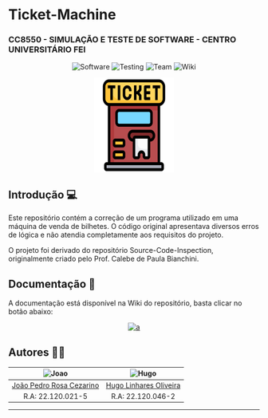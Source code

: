# Ticket-Machine

### CC8550 - SIMULAÇÃO E TESTE DE SOFTWARE  - CENTRO UNIVERSITÁRIO FEI

<p align="center">
  <img alt="Software" src="https://img.shields.io/badge/Software-orange?style=for-the-badge&logo=software&logoColor=white"/>
  <img alt="Testing" src="https://img.shields.io/badge/-Testing-red?style=for-the-badge"/>
  <img alt="Team" src="https://img.shields.io/badge/-Team-green?style=for-the-badge"/>
  <img alt="Wiki" src="https://img.shields.io/badge/-Wiki-blue?style=for-the-badge"/>
</p>

<p align="center">
  <img alt="Logo" align="center" src ="https://github.com/hugolinhareso/ticket-machine/blob/master/resources/docs/images/ticket-machine.png" width="160" height="190"></img>
<p>

<!-- INTRODUCAO -->
## Introdução 💻
  
Este repositório contém a correção de um programa utilizado em uma máquina de venda de bilhetes. O código original apresentava diversos erros de lógica e não atendia completamente aos requisitos do projeto.

O projeto foi derivado do repositório Source-Code-Inspection, originalmente criado pelo Prof. Calebe de Paula Bianchini.

  
<!-- DOCUMENTACAO -->
## Documentação 📖
  
A documentação está disponível na Wiki do repositório, basta clicar no botão abaixo: 

<a href="https://github.com/hugolinhareso/ticket-machine/wiki" target="_blank">
    <p align="center">
        <img alt="a" src="https://img.shields.io/badge/read-documentation-blue?style=for-the-badge">
    <p>
</a>

<!-- AUTORES -->
## Autores 👨‍💻
<center>

| <img src="https://avatars.githubusercontent.com/u/69048604?v=4" alt="Joao" width="150"/> | <img src="https://avatars.githubusercontent.com/u/72151253?v=4" alt="Hugo" width="150"/> |
|:-------------------------------------------------------------------------------------------:|:-------------------------------------------------------------------------------------------:|
| [João Pedro Rosa Cezarino](https://github.com/akajhon)                                      | [Hugo Linhares Oliveira](https://github.com/hugolinhareso)                                 |
| R.A: 22.120.021-5                                                                           | R.A: 22.120.046-2                                                                          |

</center>

***